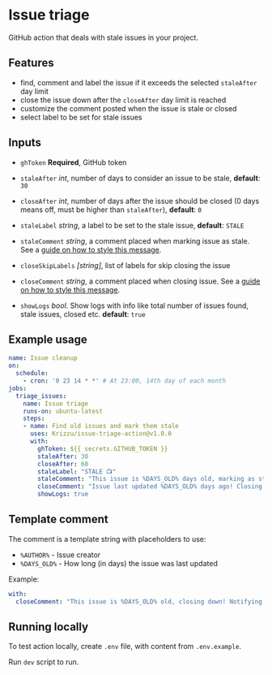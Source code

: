 # Issue triage

GitHub action that deals with stale issues in your project.

## Features

- find, comment and label the issue if it exceeds the selected `staleAfter` day limit 
- close the issue down after the `closeAfter` day limit is reached
- customize the comment posted when the issue is stale or closed
- select label to be set for stale issues


## Inputs

- `ghToken` **Required**, GitHub token

- `staleAfter` *int*, number of days to consider an issue to be stale, __default__: `30`
- `closeAfter` *int*, number of days after the issue should be closed (0 days means off, must be higher than `staleAfter`), __default__: `0`

- `staleLabel` *string*, a label to be set to the stale issue, __default__: `STALE`
- `staleComment` *string*, a comment placed when marking issue as stale. See a [guide on how to style this message](#styling-close-comment).
- `closeSkipLabels` *[string]*, list of labels for skip closing the issue
- `closeComment` *string*, a comment placed when closing issue. See a [guide on how to style this message](#styling-close-comment).

- `showLogs` *bool*. Show logs with info like total number of issues found, stale issues, closed etc. __default__: `true`


## Example usage

```yaml
name: Issue cleanup
on:
  schedule:
    - cron: '0 23 14 * *' # At 23:00, 14th day of each month
jobs:
  triage_issues:
    name: Issue triage
    runs-on: ubuntu-latest
    steps:
    - name: Find old issues and mark them stale
      uses: Krizzu/issue-triage-action@v1.0.0
      with:
        ghToken: ${{ secrets.GITHUB_TOKEN }}
        staleAfter: 30
        closeAfter: 60
        staleLabel: "STALE 📺"
        staleComment: "This issue is %DAYS_OLD% days old, marking as stale! cc: @%AUTHOR%"
        closeComment: "Issue last updated %DAYS_OLD% days ago! Closing down!"
        showLogs: true
```

## Template comment
 
 The comment is a template string with placeholders to use:

- `%AUTHOR%` - Issue creator
- `%DAYS_OLD%` - How long (in days) the issue was last updated

Example:

```yaml
with:
  closeComment: "This issue is %DAYS_OLD% old, closing down! Notifying author: @%AUTHOR%"
```

## Running locally

To test action locally, create `.env` file, with content from `.env.example`.

Run `dev` script to run.
